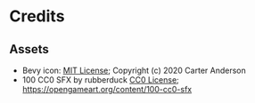 # Credits

## Assets

* Bevy icon: [MIT License](licenses/Bevy_MIT_License.md); Copyright (c) 2020 Carter Anderson
* 100 CC0 SFX by rubberduck [CC0 License](https://creativecommons.org/publicdomain/zero/1.0/); https://opengameart.org/content/100-cc0-sfx
